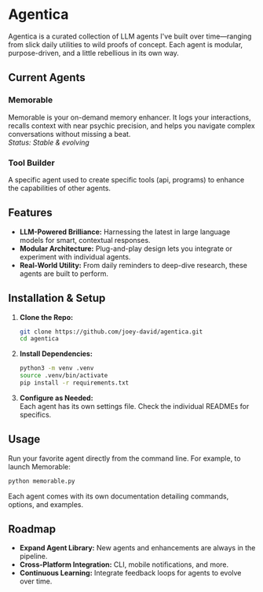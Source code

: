 # Agentica

Agentica is a curated collection of LLM agents I've built over time—ranging from slick daily utilities to wild proofs of concept. Each agent is modular, purpose-driven, and a little rebellious in its own way.

## Current Agents

### Memorable
Memorable is your on-demand memory enhancer. It logs your interactions, recalls context with near psychic precision, and helps you navigate complex conversations without missing a beat.  
*Status: Stable & evolving*

### Tool Builder
A specific agent used to create specific tools (api, programs) to enhance the capabilities of other agents.

<!-- Add details about other agents below as they’re added -->

## Features

- **LLM-Powered Brilliance:** Harnessing the latest in large language models for smart, contextual responses.
- **Modular Architecture:** Plug-and-play design lets you integrate or experiment with individual agents.
- **Real-World Utility:** From daily reminders to deep-dive research, these agents are built to perform.

## Installation & Setup

1. **Clone the Repo:**
   ```bash
   git clone https://github.com/joey-david/agentica.git
   cd agentica
   ```

2. **Install Dependencies:**
   ```bash
   python3 -m venv .venv
   source .venv/bin/activate
   pip install -r requirements.txt
   ```

3. **Configure as Needed:**  
   Each agent has its own settings file. Check the individual READMEs for specifics.

## Usage

Run your favorite agent directly from the command line. For example, to launch Memorable:
```bash
python memorable.py
```
Each agent comes with its own documentation detailing commands, options, and examples.


## Roadmap

- **Expand Agent Library:** New agents and enhancements are always in the pipeline.
- **Cross-Platform Integration:** CLI, mobile notifications, and more.
- **Continuous Learning:** Integrate feedback loops for agents to evolve over time.
